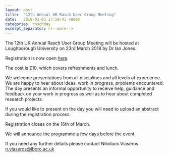 ```yaml
---
layout: post
title:  "12th Annual UK Rasch User Group Meeting"
date:   2018-03-03 17:50:43 +0000
categories: raschday
excerpt_separator: <!--more-->
---
```


The 12th UK Annual Rasch User Group Meeting will be hosted at Loughborough University on 23rd March 2018 by Dr Ian Jones.

Registration is now open [here](http://store.lboro.ac.uk/conferences-and-events/maths-education-centre/upcoming-eventsseminars/12th-annual-uk-rasch-user-group-meeting).

The cost is £10, which covers refreshments and lunch.

We welcome presentations from all disciplines and all levels of experience. We are happy to hear about ideas, work in progress, problems encountered. The day presents an informal opportunity to receive help, guidance and feedback on your work in progress as well as to hear about completed research projects.

If you would like to present on the day you will need to upload an abstract during the registration process.

Registration closes on the 16th of March.

We will announce the programme a few days before the event.

If you need any further details please contact Nikolaos Vlaseros n.vlaseros@lboro.ac.uk

<!--more-->